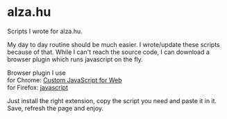# alza.hu
Scripts I wrote for alza.hu.

My day to day routine should be much easier. I wrote/update these scripts because of that. While I can't reach the source code, I can download a browser plugin which runs javascript on the fly. 

Browser plugin I use  
for Chrome: [Custom JavaScript for Web](https://chrome.google.com/webstore/detail/custom-javascript-for-web/ddbjnfjiigjmcpcpkmhogomapikjbjdk)  
for Firefox: [javascript](https://addons.mozilla.org/en-US/firefox/addon/javascript/?utm_source=addons.mozilla.org&utm_medium=referral&utm_content=search)

Just install the right extension, copy the script you need and paste it in it. Save, refresh the page and enjoy.
